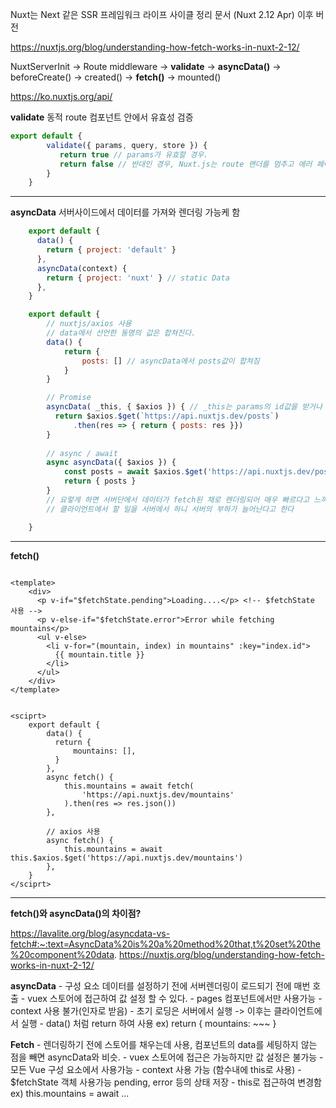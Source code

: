 Nuxt는
Next 같은 SSR 프레임워크 라이프 사이클 정리 문서
(Nuxt 2.12 Apr) 이후 버전

https://nuxtjs.org/blog/understanding-how-fetch-works-in-nuxt-2-12/ 

NuxtServerInit -> Route middleware -> **validate** -> **asyncData()** -> beforeCreate() -> created() -> **fetch()** -> mounted() 

https://ko.nuxtjs.org/api/

**validate** 동적 route 컴포넌트 안에서 유효성 검증

```js
export default {
        validate({ params, query, store }) {
           return true // params가 유효할 경우.
           return false // 반대인 경우, Nuxt.js는 route 랜더를 멈추고 에러 페이지를 노출시킬 것입니다.
        }
    }
```

---

**asyncData** 서버사이드에서 데이터를 가져와 렌더링 가능케 함

```js
    export default {
      data() {
        return { project: 'default' }
      },
      asyncData(context) {
        return { project: 'nuxt' } // static Data
      },
    }
```

```js
    export default {
        // nuxtjs/axios 사용
        // data에서 선언한 동명의 값은 합쳐진다.
        data() {
            return {
                posts: [] // asyncData에서 posts값이 합쳐짐
            }       
        }

        // Promise
        asyncData( _this, { $axios }) { // _this는 params의 id값을 받거나 정의해놓은것들. 사용가능
          return $axios.$get(`https://api.nuxtjs.dev/posts`)
              .then(res => { return { posts: res }})
        }
    
        // async / await
        async asyncData({ $axios }) {
            const posts = await $axios.$get('https://api.nuxtjs.dev/posts')
            return { posts }
        }
        // 요렇게 하면 서버단에서 데이터가 fetch된 채로 렌더링되어 매우 빠르다고 느껴짐
        // 클라이언트에서 할 일을 서버에서 하니 서버의 부하가 늘어난다고 한다

    }
```     
---

**fetch()** 

```vue

<template>
    <div>
      <p v-if="$fetchState.pending">Loading....</p> <!-- $fetchState 사용 -->
      <p v-else-if="$fetchState.error">Error while fetching mountains</p>
      <ul v-else>
        <li v-for="(mountain, index) in mountains" :key="index.id">
          {{ mountain.title }}
        </li>
      </ul>
    </div>
</template>


<sciprt>
    export default {
        data() {
          return {
              mountains: [],
          }
        },
        async fetch() {
            this.mountains = await fetch(
                'https://api.nuxtjs.dev/mountains'
            ).then(res => res.json())
        },

        // axios 사용
        async fetch() {
            this.mountains = await this.$axios.$get('https://api.nuxtjs.dev/mountains')
        },
    }
</sciprt>
```     
---

**fetch()와 asyncData()의 차이점?**

https://lavalite.org/blog/asyncdata-vs-fetch#:~:text=AsyncData%20is%20a%20method%20that,t%20set%20the%20component%20data.
https://nuxtjs.org/blog/understanding-how-fetch-works-in-nuxt-2-12/

**asyncData**
    - 구성 요소 데이터를 설정하기 전에 서버렌더링이 로드되기 전에 매번 호출
    - vuex 스토어에 접근하여 값 설정 할 수 있다.
    - pages 컴포넌트에서만 사용가능
    - context 사용 불가(인자로 받음)
    - 초기 로딩은 서버에서 실행 -> 이후는 클라이언트에서 실행
    - data() 처럼 return 하여 사용  ex) return { mountains: ~~~ }
    
**Fetch**
    - 렌더링하기 전에 스토어를 채우는데 사용, 컴포넌트의 data를 세팅하지 않는 점을 빼면 asyncData와 비슷.
    - vuex 스토어에 접근은 가능하지만 값 설정은 불가능
    - 모든 Vue 구성 요소에서 사용가능
    - context 사용 가능 (함수내에 this로 사용)
    - $fetchState 객체 사용가능 pending, error 등의 상태 저장
    - this로 접근하여 변경함 ex) this.mountains = await ...
